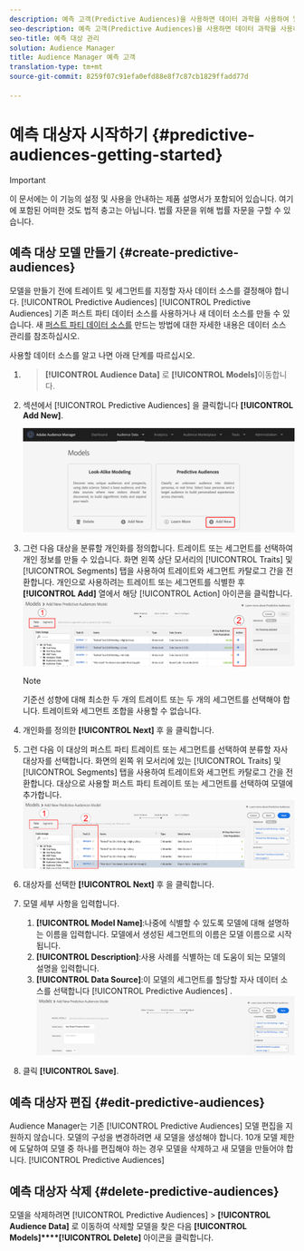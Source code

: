 ```yaml
---
description: 예측 고객(Predictive Audiences)을 사용하면 데이터 과학을 사용하여 알 수 없는 고객을 고유한 개인으로 실시간으로 분류할 수 있습니다.
seo-description: 예측 고객(Predictive Audiences)을 사용하면 데이터 과학을 사용하여 알 수 없는 고객을 고유한 개인으로 실시간으로 분류할 수 있습니다.
seo-title: 예측 대상 관리
solution: Audience Manager
title: Audience Manager 예측 고객
translation-type: tm+mt
source-git-commit: 8259f07c91efa0efd88e8f7c87cb1829ffadd77d

---
```



# 예측 대상자 시작하기 {#predictive-audiences-getting-started}

>[!IMPORTANT]
>이 문서에는 이 기능의 설정 및 사용을 안내하는 제품 설명서가 포함되어 있습니다. 여기에 포함된 어떠한 것도 법적 충고는 아닙니다. 법률 자문을 위해 법률 자문을 구할 수 있습니다.

## 예측 대상 모델 만들기 {#create-predictive-audiences}

모델을 만들기 전에 트레이트 및 세그먼트를 지정할 자사 데이터 소스를 결정해야 합니다. [!UICONTROL Predictive Audiences] [!UICONTROL Predictive Audiences] 기존 퍼스트 파티 데이터 소스를 사용하거나 새 데이터 소스를 만들 수 있습니다. 새 [퍼스트 파티 데이터 소스를](https://docs.adobe.com/content/help/en/audience-manager/user-guide/features/data-sources/manage-datasources.html) 만드는 방법에 대한 자세한 내용은 데이터 소스 관리를 참조하십시오.

사용할 데이터 소스를 알고 나면 아래 단계를 따르십시오.

1. > **[!UICONTROL Audience Data]** 로 **[!UICONTROL Models]**&#x200B;이동합니다.
1. 섹션에서 [!UICONTROL Predictive Audiences] 을 클릭합니다 **[!UICONTROL Add New]**.

   ![smart-persona-add](assets/predictive-audiences-add.png)

1. 그런 다음 대상을 분류할 개인화를 정의합니다. 트레이트 또는 세그먼트를 선택하여 개인 정보를 만들 수 있습니다. 화면 왼쪽 상단 모서리의 [!UICONTROL Traits] 및 [!UICONTROL Segments] 탭을 사용하여 트레이트와 세그먼트 카탈로그 간을 전환합니다. 개인으로 사용하려는 트레이트 또는 세그먼트를 식별한 후 **[!UICONTROL Add]** 열에서 해당 [!UICONTROL Action] 아이콘을 클릭합니다.
   ![smart-persona-select-personas](assets/predictive-audiences-persona.png)
   >[!NOTE]
   >기준선 성향에 대해 최소한 두 개의 트레이트 또는 두 개의 세그먼트를 선택해야 합니다. 트레이트와 세그먼트 조합을 사용할 수 없습니다.
1. 개인화를 정의한 **[!UICONTROL Next]** 후 을 클릭합니다.
1. 그런 다음 이 대상의 퍼스트 파티 트레이트 또는 세그먼트를 선택하여 분류할 자사 대상자를 선택합니다. 화면의 왼쪽 위 모서리에 있는 [!UICONTROL Traits] 및 [!UICONTROL Segments] 탭을 사용하여 트레이트와 세그먼트 카탈로그 간을 전환합니다. 대상으로 사용할 퍼스트 파티 트레이트 또는 세그먼트를 선택하여 모델에 추가합니다.
   ![smart-persona-select-audience](assets/predictive-audiences-audience.png)
1. 대상자를 선택한 **[!UICONTROL Next]** 후 을 클릭합니다.
1. 모델 세부 사항을 입력합니다.
   1. **[!UICONTROL Model Name]**:나중에 식별할 수 있도록 모델에 대해 설명하는 이름을 입력합니다. 모델에서 생성된 세그먼트의 이름은 모델 이름으로 시작됩니다.
   2. **[!UICONTROL Description]**:사용 사례를 식별하는 데 도움이 되는 모델의 설명을 입력합니다.
   3. **[!UICONTROL Data Source]**:이 모델의 세그먼트를 할당할 자사 데이터 소스를 선택합니다 [!UICONTROL Predictive Audiences] .
      ![predictive-audiences-save](assets/predictive-audiences-save.png)
1. 클릭 **[!UICONTROL Save]**.

## 예측 대상자 편집 {#edit-predictive-audiences}

Audience Manager는 기존 [!UICONTROL Predictive Audiences] 모델 편집을 지원하지 않습니다. 모델의 구성을 변경하려면 새 모델을 생성해야 합니다. 10개 모델 제한에 도달하여 모델 중 하나를 편집해야 하는 경우 모델을 삭제하고 새 모델을 만들어야 합니다. [!UICONTROL Predictive Audiences]

## 예측 대상자 삭제 {#delete-predictive-audiences}

모델을 삭제하려면 [!UICONTROL Predictive Audiences] > **[!UICONTROL Audience Data]** 로 이동하여 삭제할 모델을 찾은 다음 **[!UICONTROL Models]****[!UICONTROL Delete]** 아이콘을 클릭합니다.
